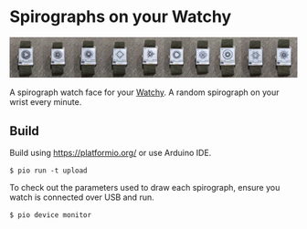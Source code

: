 # Spirographs on your Watchy

![Spirographs](docs/spiro_combined.jpg)

A spirograph watch face for your [Watchy](https://watchy.sqfmi.com/). A random spirograph on your wrist every minute.

## Build

Build using https://platformio.org/ or use Arduino IDE.

```
$ pio run -t upload
```

To check out the parameters used to draw each spirograph, ensure you watch is connected over USB and run.
```
$ pio device monitor
```